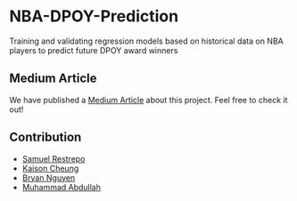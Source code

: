 # NBA-DPOY-Prediction
Training and validating regression models based on historical data on NBA players to predict future DPOY award winners

## Medium Article

We have published a [Medium Article](https://medium.com/@sammy.restrepo/predicting-the-nbas-defensive-player-of-the-year-dpoy-through-machine-learning-1b44c0eab1b/) about this project. Feel free to check it out!

## Contribution

- [Samuel Restrepo](https://www.linkedin.com/in/samuel-restrepo-6a5132180/)
- [Kaison Cheung](https://github.com/kaison428)
- [Bryan Nguyen](linkedin.com/in/bryan-nguyen-b4329917b)
- [Muhammad Abdullah](https://www.linkedin.com/in/abdullahim/)

